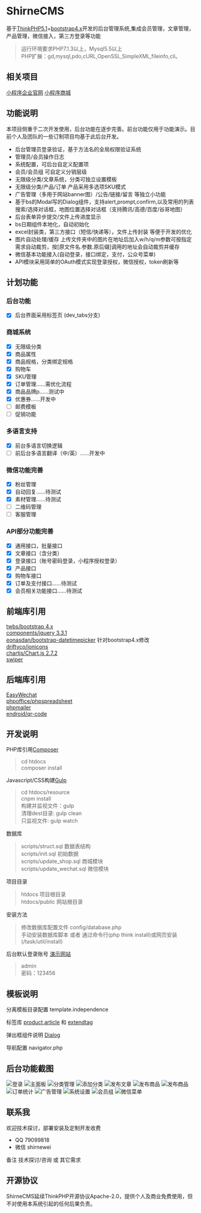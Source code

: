 ShirneCMS
===============

基于[ThinkPHP5.1](https://github.com/top-think/think/tree/5.1)+[bootstrap4.x](https://v4.bootcss.com/docs/4.0/getting-started/introduction/)开发的后台管理系统,集成会员管理，文章管理，产品管理，微信接入，第三方登录等功能

> 运行环境要求PHP7.1.3以上，Mysql5.5以上<br />
> PHP扩展：gd,mysql,pdo,cURL,OpenSSL,SimpleXML,fileinfo,cli。

## 相关项目
[小程序企业官网](https://gitee.com/shirnecn/website_mapp)
[小程序商城](https://gitee.com/shirnecn/shop_mapp)

## 功能说明

本项目侧重于二次开发使用，后台功能在逐步完善。前台功能仅用于功能演示。目前个人及团队的一些订制项目均基于此后台开发。
* 后台管理员登录验证，基于方法名的全局权限验证系统
* 管理员/会员操作日志
* 系统配置，可后台自定义配置项
* 会员/会员组 可自定义分销层级
* 无限级分类/文章系统，分类可独立设置模板
* 无限级分类/产品/订单  产品采用多选项SKU模式
* 广告管理（多用于网站banner图）/公告/链接/留言 等独立小功能
* 基于bs的Modal写的Dialog组件，支持alert,prompt,confirm,以及常用的列表搜索/选择对话框，地图位置选择对话框（支持腾讯/高德/百度/谷哥地图）
* 后台表单异步提交/文件上传进度显示
* bs日期组件本地化，自动初始化
* excel封装类，第三方接口（短信/快递等），文件上传封装 等便于开发的优化
* 图片自动处理/缓存 上传文件夹中的图片在地址后加入w/h/q/m参数可按指定需求自动裁剪，按\[原文件名.参数.原后缀\]调用的地址会自动裁剪并缓存
* 微信基本功能接入(自动登录，接口绑定，支付，公众号菜单)
* API模块采用简单的OAuth模式实现登录授权，微信授权，token刷新等

## 计划功能

### 后台功能
- [x] 后台界面采用标签页  (dev_tabs分支)

### 商城系统
- [x] 无限级分类
- [x] 商品属性
- [x] 商品规格，分类绑定规格
- [x] 购物车
- [x] SKU管理
- [x] 订单管理……需优化流程
- [x] 商品品牌p……测试中
- [x] 优惠券……开发中
- [ ] 邮费模板
- [ ] 促销功能

### 多语言支持
- [x] 前台多语言切换逻辑
- [ ] 前后台多语言翻译（中/英）……开发中
 
### 微信功能完善
- [x] 粉丝管理 
- [x] 自动回复……待测试
- [x] 素材管理……待测试
- [ ] 二维码管理
- [ ] 客服管理

### API部分功能完善
- [x] 通用接口，批量接口
- [x] 文章接口（含分类）
- [x] 登录接口（账号密码登录，小程序授权登录）
- [x] 产品接口
- [x] 购物车接口
- [x] 订单及支付接口……待测试
- [x] 会员相关功能接口……待测试

## 前端库引用

[twbs/bootstrap 4.x](https://v4.bootcss.com/docs/4.0/getting-started/introduction/)<br />
[components/jquery 3.3.1](http://api.jquery.com/)<br />
[eonasdan/bootstrap-datetimepicker](https://github.com/Eonasdan/bootstrap-datetimepicker/blob/master/docs/Options.md) 针对bootstrap4.x修改<br />
[driftyco/ionicons](http://ionicons.com/)<br />
[chartjs/Chart.js 2.7.2](https://chartjs.bootcss.com/docs/)<br />
[swiper](http://www.swiper.com.cn/)

## 后端库引用
[EasyWechat](https://www.easywechat.com/docs/3.x/zh-CN/index)<br />
[phpoffice/phpspreadsheet](https://phpspreadsheet.readthedocs.io/en/develop/)<br />
[phpmailer](https://github.com/PHPMailer/PHPMailer)<br />
[endroid/qr-code](https://github.com/endroid/qr-code)

## 开发说明

PHP库引用[Composer](https://getcomposer.org/download/)

>cd htdocs<br />
>composer install

Javascript/CSS构建[Gulp](https://www.gulpjs.com.cn/)

>cd htdocs/resource<br />
cnpm install<br />
构建并监视文件：gulp<br />
清理dest目录: gulp clean<br />
只监视文件: gulp watch

数据库

>scripts/struct.sql 数据表结构<br />
scripts/init.sql 初始数据<br />
scripts/update_shop.sql 商城模块<br />
scripts/update_wechat.sql 微信模块

项目目录

>htdocs 项目根目录<br />
htdocs/public 网站根目录

安装方法

> 修改数据库配置文件 config/database.php<br />
> 手动安装数据库脚本 或者 通过命令行(php think install)或网页安装(/task/util/install)

后台默认登录账号 [演示网站](http://host3.shirne.net/admin)
>admin<br />
密码：123456

## 模板说明

分离模板目录配置 template.independence

标签库 [product](TAGLIB.md#product),[article](TAGLIB.md#article) 和 [extendtag](TAGLIB.md#extendtag)

弹出框组件说明 [Dialog](DIALOG.md)

导航配置 navigator.php

## 后台功能截图
![登录](screenshot/login.jpg "登录")
![主面板](screenshot/dashboard.jpg "主面板")
![分类管理](screenshot/category.jpg "分类管理")
![添加分类](screenshot/category-add.jpg "添加分类")
![发布文章](screenshot/article-add.jpg "发布文章")
![发布商品](screenshot/product-add.jpg "发布商品")
![发布商品](screenshot/product-add2.jpg "发布商品")
![订单统计](screenshot/order-static.jpg "订单统计")
![广告管理](screenshot/ad.jpg "广告管理")
![系统设置](screenshot/setting.jpg "系统设置")
![会员组](screenshot/user-level.jpg "会员组")
![微信菜单](screenshot/wechat-menu.jpg "微信菜单")

## 联系我
欢迎技术探讨，部署安装及定制开发收费
* QQ 79099818
* 微信 shirnewei

备注 技术探讨/咨询 或 其它需求

## 开源协议
ShirneCMS延续ThinkPHP开源协议Apache-2.0，提供个人及商业免费使用，但不对使用本系统引起的任何后果负责。
